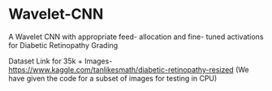 # Wavelet-CNN
A Wavelet CNN with appropriate feed- allocation and fine- tuned activations for Diabetic Retinopathy Grading


Dataset Link for 35k + Images-  https://www.kaggle.com/tanlikesmath/diabetic-retinopathy-resized      (We have given the code for a subset of images for testing in CPU) 
